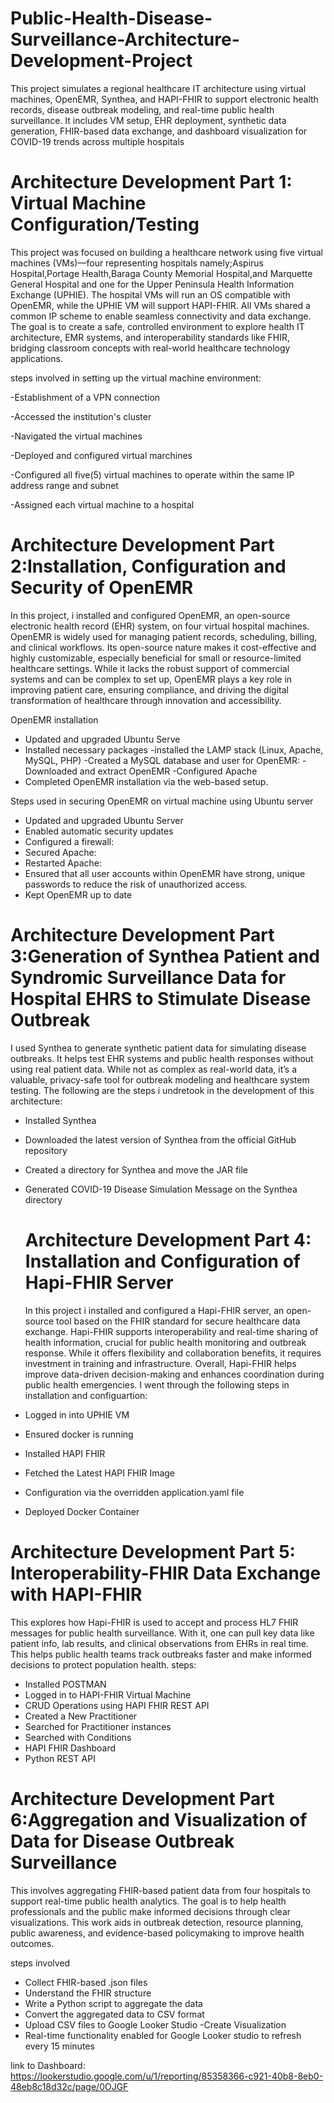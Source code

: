 # Public-Health-Disease-Surveillance-Architecture-Development-Project
This project simulates a regional healthcare IT architecture using virtual machines, OpenEMR, Synthea, and HAPI-FHIR to support electronic health records, disease outbreak modeling, and real-time public health surveillance. It includes VM setup, EHR deployment, synthetic data generation, FHIR-based data exchange, and dashboard visualization for COVID-19 trends across multiple hospitals

# Architecture Development Part 1: Virtual Machine Configuration/Testing
This project was focused on building a healthcare network using five virtual machines (VMs)—four representing hospitals namely;Aspirus Hospital,Portage Health,Baraga County Memorial Hospital,and Marquette General Hospital and one for the Upper Peninsula Health Information Exchange (UPHIE). The hospital VMs will run an OS compatible with OpenEMR, while the UPHIE VM will support HAPI-FHIR. All VMs  shared a common IP scheme to enable seamless connectivity and data exchange. The goal is to create a safe, controlled environment to explore health IT architecture, EMR systems, and interoperability standards like FHIR, bridging classroom concepts with real-world healthcare technology applications.

steps involved in setting up the virtual machine environment:

-Establishment of a VPN connection

-Accessed the institution's cluster

-Navigated the virtual machines

-Deployed and configured virtual marchines

-Configured all five(5) virtual machines to operate within the same IP address range and subnet

-Assigned each virtual machine to a hospital



# Architecture Development Part 2:Installation, Configuration and Security of OpenEMR
 In this project, i installed and configured OpenEMR, an open-source electronic health record (EHR) system, on four virtual hospital machines. OpenEMR is widely used for managing patient records, scheduling, billing, and clinical workflows. Its open-source nature makes it cost-effective and highly customizable, especially beneficial for small or resource-limited healthcare settings. While it lacks the robust support of commercial systems and can be complex to set up, OpenEMR plays a key role in improving patient care, ensuring compliance, and driving the digital transformation of healthcare through innovation and accessibility.

OpenEMR installation
- Updated and upgraded Ubuntu Serve
-  Installed necessary packages
-installed the LAMP stack (Linux, Apache, MySQL, PHP)
-Created a MySQL database and user for OpenEMR:
-Downloaded and extract OpenEMR
-Configured Apache 
- Completed OpenEMR installation via the web-based setup.

 Steps  used in securing OpenEMR on virtual machine using Ubuntu server
-	Updated and upgraded Ubuntu Server
-	 Enabled automatic security updates
-  Configured a firewall:
-	 Secured Apache:
- Restarted Apache:
-	Ensured that all user accounts within OpenEMR have strong, unique passwords to reduce the risk of unauthorized
access.
-	 Kept OpenEMR up to date

  

   # Architecture Development Part 3:Generation of Synthea Patient and Syndromic Surveillance Data for Hospital EHRS to Stimulate Disease Outbreak
   I used Synthea to generate synthetic patient data for simulating disease outbreaks. It helps test EHR systems and public health responses without using real patient data. While not as complex as real-world data, it’s a valuable, privacy-safe tool for outbreak modeling and healthcare system testing.
   The following are the steps i undretook in the development of this architecture:
   
- Installed Synthea
-  Downloaded the latest version of Synthea from the official GitHub repository
- Created a directory for Synthea and move the JAR file
- Generated COVID-19 Disease Simulation Message on the Synthea directory
   
   
  

   # Architecture Development Part 4: Installation and Configuration of Hapi-FHIR Server
   In this project i installed and configured a Hapi-FHIR server, an open-source tool based on the FHIR standard for secure healthcare data exchange. Hapi-FHIR supports interoperability and real-time sharing of health information, crucial for public health monitoring and outbreak response. While it offers flexibility and collaboration benefits, it requires investment in training and infrastructure. Overall, Hapi-FHIR helps improve data-driven decision-making and enhances coordination during public health emergencies.
   I went through the following steps in installation and configuartion:
   
 -	Logged in into UPHIE VM
   
 -	Ensured docker is running
   
 -	Installed HAPI FHIR
    
 -	Fetched the Latest HAPI FHIR Image
   
 -	 Configuration via the overridden application.yaml file
    
 -	 Deployed Docker Container
   


# Architecture Development Part 5: Interoperability-FHIR Data Exchange with HAPI-FHIR
This explores how Hapi-FHIR is used to accept and process HL7 FHIR messages for public health surveillance. With it, one can pull key data like patient info, lab results, and clinical observations from EHRs in real time. This helps public health teams track outbreaks faster and make informed decisions to protect population health.
 steps:
-	Installed POSTMAN
-	Logged in to HAPI-FHIR Virtual Machine
-	CRUD Operations using HAPI FHIR REST API
-	Created a New Practitioner
-	Searched for Practitioner instances
-	Searched with Conditions
-	HAPI FHIR Dashboard
-	Python REST API
    

  # Architecture Development Part 6:Aggregation and Visualization of Data for Disease Outbreak Surveillance
  
 This involves aggregating FHIR-based patient data from four hospitals to support real-time public health analytics. The goal is to help health professionals and the public make informed decisions through clear visualizations. This work aids in outbreak detection, resource planning, public awareness, and evidence-based policymaking to improve health outcomes.
 
  steps involved
-	Collect FHIR-based .json files
-	Understand the FHIR structure
-	Write a Python script to aggregate the data
-	Convert the aggregated data to CSV format
-	Upload CSV files to Google Looker Studio
-Create Visualization
- Real-time functionality enabled for Google Looker studio to refresh every 15 minutes

link to Dashboard: https://lookerstudio.google.com/u/1/reporting/85358366-c921-40b8-8eb0-48eb8c18d32c/page/0OJGF

    

    

   

   



